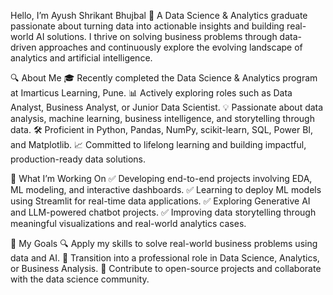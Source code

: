 Hello, I’m Ayush Shrikant Bhujbal 👋
A Data Science & Analytics graduate passionate about turning data into actionable insights and building real-world AI solutions. I thrive on solving business problems through data-driven approaches and continuously explore the evolving landscape of analytics and artificial intelligence.

🔍 About Me
🎓 Recently completed the Data Science & Analytics program at Imarticus Learning, Pune.
📊 Actively exploring roles such as Data Analyst, Business Analyst, or Junior Data Scientist.
💡 Passionate about data analysis, machine learning, business intelligence, and storytelling through data.
🛠️ Proficient in Python, Pandas, NumPy, scikit-learn, SQL, Power BI, and Matplotlib.
📈 Committed to lifelong learning and building impactful, production-ready data solutions.

🌱 What I’m Working On
✅ Developing end-to-end projects involving EDA, ML modeling, and interactive dashboards.
✅ Learning to deploy ML models using Streamlit for real-time data applications.
✅ Exploring Generative AI and LLM-powered chatbot projects.
✅ Improving data storytelling through meaningful visualizations and real-world analytics cases.

🎯 My Goals
🔍 Apply my skills to solve real-world business problems using data and AI.
💼 Transition into a professional role in Data Science, Analytics, or Business Analysis.
🤝 Contribute to open-source projects and collaborate with the data science community.







